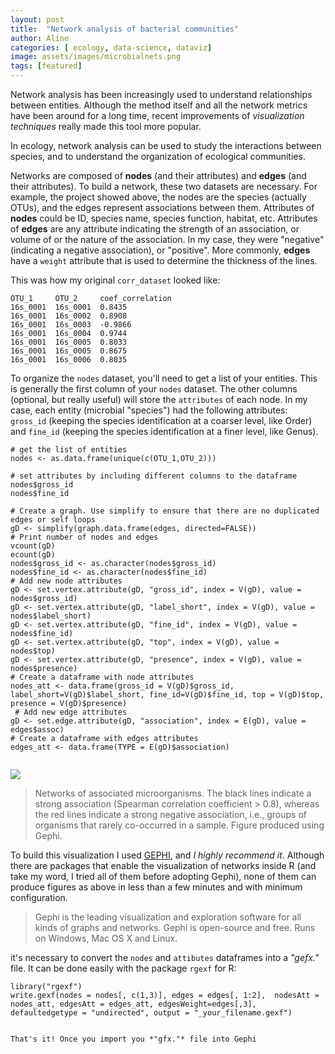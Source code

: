 ```yaml
---
layout: post
title:  "Network analysis of bacterial communities"
author: Aline
categories: [ ecology, data-science, dataviz]
image: assets/images/microbialnets.png
tags: [featured]
---
```



Network analysis has been increasingly used to understand relationships between entities. Although the method itself and all the network metrics have been around for a long time, recent improvements of *visualization techniques* really made this tool more popular.

In ecology, network analysis can be used to study the interactions between species, and to understand the organization of ecological communities.

Networks are composed of **nodes** (and their attributes) and **edges** (and their attributes). To build a network, these two datasets are necessary. For example, the project showed above, the nodes are the species (actually OTUs), and the edges represent associations between them. Attributes of **nodes** could be ID, species name, species function, habitat, etc. Attributes of **edges** are any  attribute indicating the strength of an association, or volume of or the nature of the association. In my case, they were "negative" (indicating a negative association), or "positive". More commonly, **edges** have a `weight` attribute that is used to determine the thickness of the lines.

This was how my original `corr_dataset` looked like:
```
OTU_1     OTU_2     coef_correlation
16s_0001  16s_0001  0.8435
16s_0001  16s_0002  0.8908
16s_0001  16s_0003  -0.9866
16s_0001  16s_0004  0.9744
16s_0001  16s_0005  0.8033
16s_0001  16s_0005  0.8675
16s_0001  16s_0006  0.8035
```

To organize the `nodes` dataset, you'll need to get a list of your entities. This is generally the first column of your `nodes` dataset. The other columns (optional, but really useful) will store the `attributes` of each node. In my case, each entity (microbial "species") had the following attributes: `gross_id` (keeping the species identification at a coarser level, like Order) and `fine_id` (keeping the species identification at a finer level, like Genus).

```
# get the list of entities
nodes <- as.data.frame(unique(c(OTU_1,OTU_2)))

# set attributes by including different columns to the dataframe
nodes$gross_id
nodes$fine_id

```


```
# Create a graph. Use simplify to ensure that there are no duplicated edges or self loops
gD <- simplify(graph.data.frame(edges, directed=FALSE))
# Print number of nodes and edges
vcount(gD)
ecount(gD)
nodes$gross_id <- as.character(nodes$gross_id)
nodes$fine_id <- as.character(nodes$fine_id)
# Add new node attributes
gD <- set.vertex.attribute(gD, "gross_id", index = V(gD), value = nodes$gross_id)
gD <- set.vertex.attribute(gD, "label_short", index = V(gD), value = nodes$label_short)
gD <- set.vertex.attribute(gD, "fine_id", index = V(gD), value = nodes$fine_id)
gD <- set.vertex.attribute(gD, "top", index = V(gD), value = nodes$top)
gD <- set.vertex.attribute(gD, "presence", index = V(gD), value = nodes$presence)
# Create a dataframe with node attributes
nodes_att <- data.frame(gross_id = V(gD)$gross_id, label_short=V(gD)$label_short, fine_id=V(gD)$fine_id, top = V(gD)$top, presence = V(gD)$presence)
 # Add new edge attributes
gD <- set.edge.attribute(gD, "association", index = E(gD), value = edges$assoc)
# Create a dataframe with edges attributes
edges_att <- data.frame(TYPE = E(gD)$association)


```

<img src="/blog/assets/images/net1.png">

> Networks of associated microorganisms. The black lines indicate a strong association (Spearman correlation coefficient > 0.8), whereas the red lines indicate a strong negative association, i.e., groups of organisms that rarely co-occurred in a sample. Figure produced using Gephi.

To build this visualization I used <a href="https://gephi.org/">GEPHI</a>, and *I highly recommend it*. Although there are packages that enable the visualization of networks inside R (and take my word, I tried all of them before adopting Gephi), none of them can produce figures as above in less than a few minutes and with minimum configuration.

>Gephi is the leading visualization and exploration software for all kinds of graphs and networks. Gephi is open-source and free. Runs on Windows, Mac OS X and Linux.

it's necessary to convert the `nodes` and `attibutes` dataframes into a *"gefx."* file. It can be done easily with the package `rgexf` for R:

```
library("rgexf")
write.gexf(nodes = nodes[, c(1,3)], edges = edges[, 1:2],  nodesAtt = nodes_att, edgesAtt = edges_att, edgesWeight=edges[,3], defaultedgetype = "undirected", output = "_your_filename.gexf")
```





```  

That's it! Once you import you *"gfx."* file into Gephi
